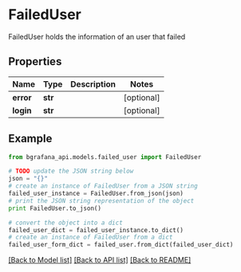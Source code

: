 # FailedUser

FailedUser holds the information of an user that failed

## Properties
Name | Type | Description | Notes
------------ | ------------- | ------------- | -------------
**error** | **str** |  | [optional] 
**login** | **str** |  | [optional] 

## Example

```python
from bgrafana_api.models.failed_user import FailedUser

# TODO update the JSON string below
json = "{}"
# create an instance of FailedUser from a JSON string
failed_user_instance = FailedUser.from_json(json)
# print the JSON string representation of the object
print FailedUser.to_json()

# convert the object into a dict
failed_user_dict = failed_user_instance.to_dict()
# create an instance of FailedUser from a dict
failed_user_form_dict = failed_user.from_dict(failed_user_dict)
```
[[Back to Model list]](../README.md#documentation-for-models) [[Back to API list]](../README.md#documentation-for-api-endpoints) [[Back to README]](../README.md)


